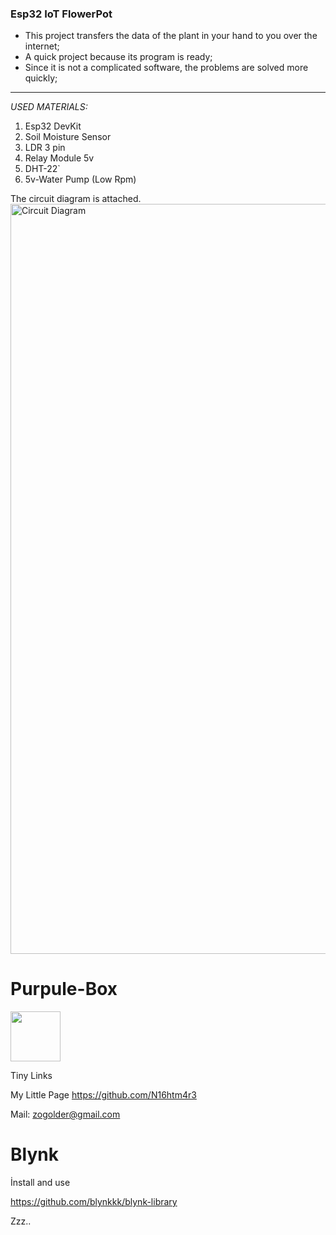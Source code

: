 ### Esp32 IoT FlowerPot

- This project transfers the data of the plant in your hand to you over the internet;
- A quick project because its program is ready;
- Since it is not a complicated software, the problems are solved more quickly;

------------
*USED MATERIALS:*
1. Esp32 DevKit
2. Soil Moisture Sensor
3. LDR 3 pin
4. Relay Module 5v
5. DHT-22`
6. 5v-Water Pump (Low Rpm)

The circuit diagram is attached.
<img width="1200" alt="Circuit Diagram" src="https://user-images.githubusercontent.com/45715192/140814205-afe34688-b134-43a4-8893-999417e7fa05.png">



# Purpule-Box


<img src=https://user-images.githubusercontent.com/45715192/140811588-fd44331b-ed00-4cbc-9ee5-09887fb39540.jpg width="80">


Tiny Links

My Little Page <https://github.com/N16htm4r3>

Mail: zogolder@gmail.com

# Blynk

İnstall and use

https://github.com/blynkkk/blynk-library


Zzz..

